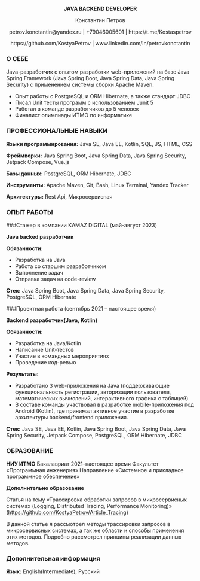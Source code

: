 **<p align="center">JAVA BACKEND DEVELOPER</p>**

<p align="center">
Константин Петров
</p>
<p align="center">petrov.konctantin@yandex.ru | +79046005601 | https://t.me/Kostaspetrov</p>
<p align="center">https://github.com/KostyaPetrov | www.linkedin.com/in/petrovkonctantin</p>

### О СЕБЕ

Java-разработчик с опытом разработки web-приложений на базе Java Spring Framework (Java Spring Boot, Java Spring Data, Java Spring Security) с применением системы сборки Apache Maven.

- Опыт работы с PostgreSQL и ORM Hibernate, а также стандарт JDBC
- Писал Unit тесты программ с использованием Junit 5
- Работал в команде разработчиков до 5 человек
- Финалист олимпиады ИТМО по информатике

### ПРОФЕССИОНАЛЬНЫЕ НАВЫКИ

**Языки программирования:** Java SE, Java EE, Kotlin, SQL, JS, HTML, CSS

**Фреймворки:** Java Spring Boot, Java Spring Data, Java Spring Security, Jetpack Compose, Vue.js

**Базы данных:** PostgreSQL, ORM Hibernate, JDBC

**Инструменты:** Apache Maven, Git, Bash, Linux Terminal, Yandex Tracker

**Архитектуры:** Rest Api, Микросервисная

### ОПЫТ РАБОТЫ

###Стажер в компании KAMAZ DIGITAL (май-август 2023)

**Java backed разработчик**

**Обязанности:**
- Разработка на Java
-	Работа со старшим разработчиком
- Выполнение задач
- Отправка задач на code-review

**Стек:** Java Spring Boot, Java Spring Data, Java Spring Security, PostgreSQL, ORM Hibernate

###Проектная работа (сентябрь 2021 – настоящее время)

**Backend разработчик(Java, Kotlin)**

**Обязанности:**
-	Разработка на Java/Kotlin
-	Написание Unit-тестов
-	Участие в командных мероприятиях
-	Проведение код-ревью

**Результаты:**

- Разработано 3 web-приложения на Java (поддерживающие функциональность регистрации, авторизации пользователя, математических вычислений, интерактивного графика с таблицей)
- В составе команды участвовал в разработке mobile-приложения под Android (Kotlin), где принимал активное участие в разработке архитектуры backend/frontend приложения.

**Стек:** Java SE, Java EE, Kotlin, Java Spring Boot, Java Spring Data, Java Spring Security, Jetpack Compose, PostgreSQL, ORM Hibernate, JDBC

### ОБРАЗОВАНИЕ

**НИУ ИТМО**
Бакалавриат 2021–настоящее время
Факультет «Программная инженерия»
Направление «Системное и прикладное программное обеспечение»

**Дополнительно образование**

Статья на тему «Трассировка обработки запросов в микросервисных системах (Logging, Distributed Tracing, Performance Monitoring)» (https://github.com/KostyaPetrov/Article_Tracing)

В данной статье я рассмотрел методы трассировки запросов в микросервисных системах, а так же области и способы применения этих методов. Подробно рассмотрел принципы реализации данных методов.

### Дополнительная информация

**Язык:** English(Intermediate), Русский
